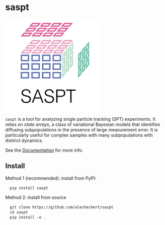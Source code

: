 # saspt

<img src="https://github.com/alecheckert/saspt/blob/main/doc/_static/logo.png" alt="alt text" width="300">

`saspt` is a tool for analyzing single particle tracking (SPT) experiments. It relies on *state arrays*, a class of variational Bayesian models that identifies
diffusing subpopulations in the presence of large measurement error.
It is particularly useful for complex samples with many subpopulations with distinct
dynamics.

See the [Documentation](https://saspt.readthedocs.io/en/latest/) for more info. 

## Install

Method 1 (recommended): install from PyPI:
```
  pip install saspt
```

Method 2: install from source

```
  git clone https://github.com/alecheckert/saspt
  cd saspt
  pip install -e .
```
